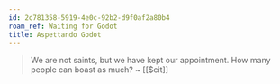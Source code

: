 ```yaml
---
id: 2c781358-5919-4e0c-92b2-d9f0af2a80b4
roam_ref: Waiting for Godot
title: Aspettando Godot
---
```


> We are not saints, but we have kept our appointment. How many people can boast as much? ~ [[$cit]]
